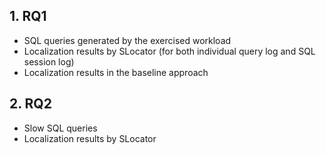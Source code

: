 ## 1. RQ1
- SQL queries generated by the exercised workload
- Localization results by SLocator (for both individual query log and SQL session log)
- Localization results in the baseline approach

## 2. RQ2
- Slow SQL queries
- Localization results by SLocator
